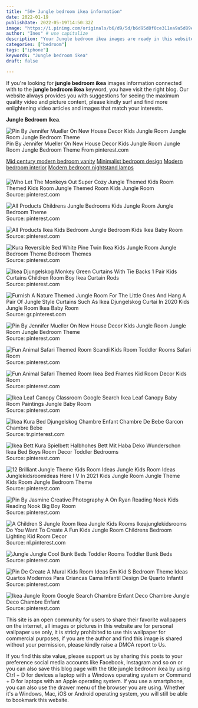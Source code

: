 ```yaml
---
title: "50+ Jungle bedroom ikea information"
date: 2022-01-19
publishDate: 2022-05-19T14:50:32Z
image: "https://i.pinimg.com/originals/b6/d9/5d/b6d95d8f0ce311ea9a5d89e9cc1c2c96.png"
author: "Ines" # use capitalize
description: "Your Jungle bedroom ikea images are ready in this website. Jungle bedroom ikea are a topic that is being searched for and liked by netizens today. You can Find and Download the Jungle bedroom ikea files here. Get all royalty-free photos and vectors."
categories: ["bedroom"]
tags: ["iphone"]
keywords: "Jungle bedroom ikea"
draft: false

---
```


If you're looking for **jungle bedroom ikea** images information connected with to the **jungle bedroom ikea** keyword, you have visit the right  blog.  Our website always  provides you with  suggestions  for seeing  the maximum  quality video and picture  content, please kindly surf and find more enlightening video articles and images  that match your interests.

**Jungle Bedroom Ikea**. 

![Pin By Jennifer Mueller On New House Decor Kids Jungle Room Jungle Room Jungle Bedroom Theme](https://i.pinimg.com/originals/c5/50/15/c55015d69e5119c8fc85385063b196a2.jpg "Pin By Jennifer Mueller On New House Decor Kids Jungle Room Jungle Room Jungle Bedroom Theme")
Pin By Jennifer Mueller On New House Decor Kids Jungle Room Jungle Room Jungle Bedroom Theme From pinterest.com

[Mid century modern bedroom vanity](/mid-century-modern-bedroom-vanity/)
[Minimalist bedroom design](/minimalist-bedroom-design/)
[Modern bedroom interior](/modern-bedroom-interior/)
[Modern bedroom nightstand lamps](/modern-bedroom-nightstand-lamps/)



### 

 


![Who Let The Monkeys Out Super Cozy Jungle Themed Kids Room Themed Kids Room Jungle Themed Room Kids Jungle Room](https://i.pinimg.com/736x/e2/66/22/e2662268339bffc07a9bdb22d02e40a5--jungle-kids-rooms-baby-bedroom.jpg "Who Let The Monkeys Out Super Cozy Jungle Themed Kids Room Themed Kids Room Jungle Themed Room Kids Jungle Room")
Source: pinterest.com

 

![All Products Childrens Jungle Bedrooms Kids Jungle Room Jungle Bedroom Theme](https://i.pinimg.com/originals/4a/09/07/4a0907ec03523b60ad6e0b4700b3efee.jpg "All Products Childrens Jungle Bedrooms Kids Jungle Room Jungle Bedroom Theme")
Source: pinterest.com

 

![All Products Ikea Kids Bedroom Jungle Bedroom Kids Ikea Baby Room](https://i.pinimg.com/originals/d3/ff/c7/d3ffc7c5b29b1e3a97c70a8055887bd5.jpg "All Products Ikea Kids Bedroom Jungle Bedroom Kids Ikea Baby Room")
Source: pinterest.com

 

![Kura Reversible Bed White Pine Twin Ikea Kids Jungle Room Jungle Bedroom Theme Bedroom Themes](https://i.pinimg.com/originals/94/e1/5b/94e15b0ddea6a4e9f3cdeb41c96e5b1d.jpg "Kura Reversible Bed White Pine Twin Ikea Kids Jungle Room Jungle Bedroom Theme Bedroom Themes")
Source: pinterest.com

 

![Ikea Djungelskog Monkey Green Curtains With Tie Backs 1 Pair Kids Curtains Children Room Boy Ikea Curtain Rods](https://i.pinimg.com/originals/53/fb/91/53fb9120c50a2c530f88ce3f215031c9.jpg "Ikea Djungelskog Monkey Green Curtains With Tie Backs 1 Pair Kids Curtains Children Room Boy Ikea Curtain Rods")
Source: pinterest.com

 

![Furnish A Nature Themed Jungle Room For The Little Ones And Hang A Pair Of Jungle Style Curtains Such As Ikea Djungelskog Curtai In 2020 Kids Jungle Room Ikea Baby Room](https://i.pinimg.com/originals/c6/2a/b1/c62ab164c83b76cf1c5a95f8a3481484.jpg "Furnish A Nature Themed Jungle Room For The Little Ones And Hang A Pair Of Jungle Style Curtains Such As Ikea Djungelskog Curtai In 2020 Kids Jungle Room Ikea Baby Room")
Source: gr.pinterest.com

 

![Pin By Jennifer Mueller On New House Decor Kids Jungle Room Jungle Room Jungle Bedroom Theme](https://i.pinimg.com/originals/c5/50/15/c55015d69e5119c8fc85385063b196a2.jpg "Pin By Jennifer Mueller On New House Decor Kids Jungle Room Jungle Room Jungle Bedroom Theme")
Source: pinterest.com

 

![Fun Animal Safari Themed Room Scandi Kids Room Toddler Rooms Safari Room](https://i.pinimg.com/736x/26/e9/42/26e9424258be5f74fbbcba36ab5d3fb4.jpg "Fun Animal Safari Themed Room Scandi Kids Room Toddler Rooms Safari Room")
Source: pinterest.com

 

![Fun Animal Safari Themed Room Ikea Bed Frames Kid Room Decor Kids Room](https://i.pinimg.com/originals/a3/21/e0/a321e09c7a3bc765dbb6ee305b6a8cee.jpg "Fun Animal Safari Themed Room Ikea Bed Frames Kid Room Decor Kids Room")
Source: pinterest.com

 

![Ikea Leaf Canopy Classroom Google Search Ikea Leaf Canopy Baby Room Paintings Jungle Baby Room](https://i.pinimg.com/originals/71/65/31/71653189ff74f9415543653d30a0b0d0.jpg "Ikea Leaf Canopy Classroom Google Search Ikea Leaf Canopy Baby Room Paintings Jungle Baby Room")
Source: pinterest.com

 

![Ikea Kura Bed Djungelskog Chambre Enfant Chambre De Bebe Garcon Chambre Bebe](https://i.pinimg.com/originals/83/aa/e5/83aae5486a4fcb8dcde2f6b98f4a9fbd.jpg "Ikea Kura Bed Djungelskog Chambre Enfant Chambre De Bebe Garcon Chambre Bebe")
Source: tr.pinterest.com

 

![Ikea Bett Kura Spielbett Halbhohes Bett Mit Haba Deko Wunderschon Ikea Bed Boys Room Decor Toddler Bedrooms](https://i.pinimg.com/originals/e2/67/54/e26754ca5c7c4c9580723bf7d680577d.jpg "Ikea Bett Kura Spielbett Halbhohes Bett Mit Haba Deko Wunderschon Ikea Bed Boys Room Decor Toddler Bedrooms")
Source: pinterest.com

 

![12 Brilliant Jungle Theme Kids Room Ideas Jungle Kids Room Ideas Junglekidsroomideas Here I V In 2021 Kids Jungle Room Jungle Theme Kids Room Jungle Bedroom Theme](https://i.pinimg.com/originals/f2/f0/48/f2f0483e9119cea9e7be1181079f6058.jpg "12 Brilliant Jungle Theme Kids Room Ideas Jungle Kids Room Ideas Junglekidsroomideas Here I V In 2021 Kids Jungle Room Jungle Theme Kids Room Jungle Bedroom Theme")
Source: pinterest.com

 

![Pin By Jasmine Creative Photography A On Ryan Reading Nook Kids Reading Nook Big Boy Room](https://i.pinimg.com/474x/7b/fe/26/7bfe261d4ffdbe02b79c0cc714ca8306--ikea-boys-bedroom-ikea-kids-playroom.jpg "Pin By Jasmine Creative Photography A On Ryan Reading Nook Kids Reading Nook Big Boy Room")
Source: pinterest.com

 

![A Children S Jungle Room Ikea Jungle Kids Rooms Ikeajunglekidsrooms Do You Want To Create A Fun Kids Jungle Room Childrens Bedroom Lighting Kid Room Decor](https://i.pinimg.com/originals/40/5b/d0/405bd05a159f66dfa9065524b3651622.jpg "A Children S Jungle Room Ikea Jungle Kids Rooms Ikeajunglekidsrooms Do You Want To Create A Fun Kids Jungle Room Childrens Bedroom Lighting Kid Room Decor")
Source: nl.pinterest.com

 

![Jungle Jungle Cool Bunk Beds Toddler Rooms Toddler Bunk Beds](https://i.pinimg.com/originals/7c/dc/0c/7cdc0c731b24e34cb6e83b630404dc09.jpg "Jungle Jungle Cool Bunk Beds Toddler Rooms Toddler Bunk Beds")
Source: pinterest.com

 

![Pin De Create A Mural Kids Room Ideas Em Kid S Bedroom Theme Ideas Quartos Modernos Para Criancas Cama Infantil Design De Quarto Infantil](https://i.pinimg.com/originals/95/57/87/955787ac3165dad285ab39851862cabc.jpg "Pin De Create A Mural Kids Room Ideas Em Kid S Bedroom Theme Ideas Quartos Modernos Para Criancas Cama Infantil Design De Quarto Infantil")
Source: pinterest.com

 

![Ikea Jungle Room Google Search Chambre Enfant Deco Chambre Jungle Deco Chambre Enfant](https://i.pinimg.com/originals/b6/d9/5d/b6d95d8f0ce311ea9a5d89e9cc1c2c96.png "Ikea Jungle Room Google Search Chambre Enfant Deco Chambre Jungle Deco Chambre Enfant")
Source: pinterest.com

 

This site is an open community for users to share their favorite wallpapers on the internet, all images or pictures in this website are for personal wallpaper use only, it is stricly prohibited to use this wallpaper for commercial purposes, if you are the author and find this image is shared without your permission, please kindly raise a DMCA report to Us.

If you find this site value, please support us by sharing this posts to your preference social media accounts like Facebook, Instagram and so on or you can also save this blog page with the title jungle bedroom ikea by using Ctrl + D for devices a laptop with a Windows operating system or Command + D for laptops with an Apple operating system. If you use a smartphone, you can also use the drawer menu of the browser you are using. Whether it's a Windows, Mac, iOS or Android operating system, you will still be able to bookmark this website.
